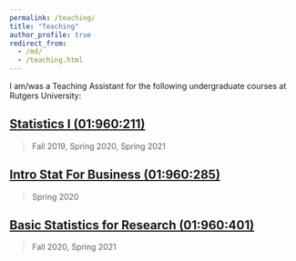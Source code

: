 ```yaml
---
permalink: /teaching/
title: "Teaching"
author_profile: true
redirect_from: 
  - /md/
  - /teaching.html
---
```


I am/was a Teaching Assistant for the following undergraduate courses at Rutgers University:

## [Statistics I (01:960:211)](https://statistics.rutgers.edu/course-descriptions/505-01-960-211-212-statistics-i-ii-3-3)
> Fall 2019, Spring 2020, Spring 2021

## [Intro Stat For Business (01:960:285)](https://statistics.rutgers.edu/course-descriptions/506-01-960-285-introductory-statistics-for-business-3)
> Spring 2020

## [Basic Statistics for Research (01:960:401)](https://statistics.rutgers.edu/course-descriptions/515-01-960-401-basic-statistics-for-research-3)
> Fall 2020, Spring 2021
